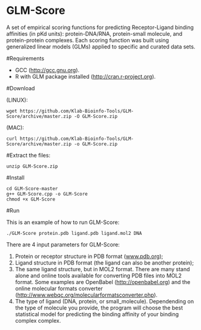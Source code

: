 GLM-Score
========

A set of empirical scoring functions for predicting Receptor-Ligand binding affinities (in pKd units): protein-DNA/RNA, protein-small molecule, and protein-protein complexes.
Each scoring function was built using generalized linear models (GLMs) applied to specific and curated data sets.

#Requirements

- GCC (http://gcc.gnu.org).
- R with GLM package installed (http://cran.r-project.org).

#Download

(LINUX):

    wget https://github.com/Klab-Bioinfo-Tools/GLM-Score/archive/master.zip -O GLM-Score.zip

(MAC):

    curl https://github.com/Klab-Bioinfo-Tools/GLM-Score/archive/master.zip -o GLM-Score.zip

#Extract the files:

    unzip GLM-Score.zip
    
#Install
    
    cd GLM-Score-master
    g++ GLM-Score.cpp -o GLM-Score
    chmod +x GLM-Score
    
#Run
    
This is an example of how to run GLM-Score:

    ./GLM-Score protein.pdb ligand.pdb ligand.mol2 DNA
    
There are 4 input parameters for GLM-Score:

1. Protein or receptor structure in PDB format (www.pdb.org);
2. Ligand structure in PDB format (the ligand can also be another protein);
3. The same ligand structure, but in MOL2 format. There are many stand alone and online tools available for converting PDB files into MOL2 format. Some examples are OpenBabel (http://openbabel.org) and the online molecular formats converter (http://www.webqc.org/molecularformatsconverter.php).
4. The type of ligand (DNA, protein, or small_molecule). Dependending on the type of molecule you provide, the program will choose the best statistical model for predicting the binding affinity of your binding complex complex.


    


